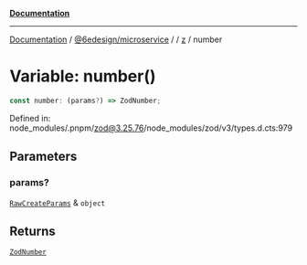 [**Documentation**](../../../../../README.md)

***

[Documentation](../../../../../README.md) / [@6edesign/microservice](../../../README.md) / [](../../../README.md) / [z](../README.md) / number

# Variable: number()

```ts
const number: (params?) => ZodNumber;
```

Defined in: node\_modules/.pnpm/zod@3.25.76/node\_modules/zod/v3/types.d.cts:979

## Parameters

### params?

[`RawCreateParams`](../type-aliases/RawCreateParams.md) & `object`

## Returns

[`ZodNumber`](../classes/ZodNumber.md)
